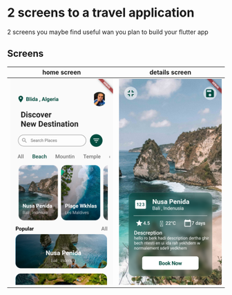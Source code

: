 # 2 screens to a travel application 

2 screens you maybe find useful wan you plan to build your flutter app 
## Screens

|home screen|details screen|
|:------------:|:------------:|
![home](assets/home.png)|![details](assets/dertail.png)|

